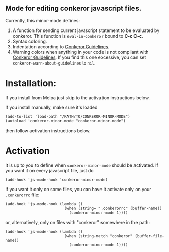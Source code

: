**Mode for editing conkeror javascript files.**
-----------------------------------------------

Currently, this minor-mode defines:

1. A function for sending current javascript statement to be
evaluated by conkeror. This function is
`eval-in-conkeror` bound to **C-c C-c**.
2. Syntax coloring.
3. Indentation according to
[Conkeror Guidelines](http://conkeror.org/DevelopmentGuidelines).
4. Warning colors when anything in your code is not compliant with
[Conkeror Guidelines](http://conkeror.org/DevelopmentGuidelines). If
you find this one excessive, you can set
`conkeror-warn-about-guidelines` to `nil`.

Installation:
=============

If you install from Melpa just skip to the activation instructions below.

If you install manually, make sure it's loaded

    (add-to-list 'load-path "/PATH/TO/CONKEROR-MINOR-MODE")
    (autoload 'conkeror-minor-mode "conkeror-minor-mode")
    
then follow activation instructions below.

Activation
==========

It is up to you to define when `conkeror-minor-mode` should be
activated. If you want it on every javascript file, just do

    (add-hook 'js-mode-hook 'conkeror-minor-mode)

If you want it only on some files, you can have it activate only on
your `.conkerorrc` file:

    (add-hook 'js-mode-hook (lambda ()
                              (when (string= ".conkerorrc" (buffer-name))
                                (conkeror-minor-mode 1))))

or, alternatively, only on files with "conkeror" somewhere in the path:

    (add-hook 'js-mode-hook (lambda ()
                              (when (string-match "conkeror" (buffer-file-name))
                                (conkeror-minor-mode 1))))
